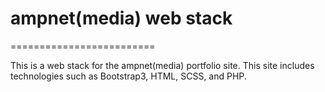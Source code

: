 # ampnet(media) web stack
=========================

This is a web stack for the ampnet(media) portfolio site. This site includes technologies such as Bootstrap3, HTML, SCSS, and PHP. 
